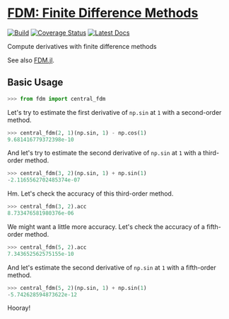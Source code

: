 # [FDM: Finite Difference Methods](http://github.com/wesselb/fdm)

[![Build](https://travis-ci.org/wesselb/fdm.svg?branch=master)](https://travis-ci.org/wesselb/fdm)
[![Coverage Status](https://coveralls.io/repos/github/wesselb/fdm/badge.svg?branch=master)](https://coveralls.io/github/wesselb/fdm?branch=master)
[![Latest Docs](https://img.shields.io/badge/docs-latest-blue.svg)](https://fdm-docs.readthedocs.io/en/latest)

Compute derivatives with finite difference methods

See also [FDM.jl](https://github.com/invenia/FDM.jl).

## Basic Usage
```python
>>> from fdm import central_fdm
```

Let's try to estimate the first derivative of `np.sin` at `1` with a 
second-order method.

```python
>>> central_fdm(2, 1)(np.sin, 1) - np.cos(1)  
9.681416779372398e-10
```

And let's try to estimate the second derivative of `np.sin` at `1` with a 
third-order method.

```python
>>> central_fdm(3, 2)(np.sin, 1) + np.sin(1)  
-2.1165562702485374e-07
```

Hm. Let's check the accuracy of this third-order method.

```python
>>> central_fdm(3, 2).acc
8.733476581980376e-06
```

We might want a little more accuracy. Let's check the accuracy of a 
fifth-order method.

```python
>>> central_fdm(5, 2).acc
7.343652562575155e-10
```

And let's estimate the second derivative of `np.sin` at `1` with a 
fifth-order method.

```python
>>> central_fdm(5, 2)(np.sin, 1) + np.sin(1)  
-5.742628594873622e-12
```

Hooray!